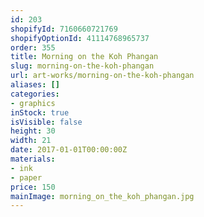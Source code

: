 ```yaml
---
id: 203
shopifyId: 7160660721769
shopifyOptionId: 41114768965737
order: 355
title: Morning on the Koh Phangan
slug: morning-on-the-koh-phangan
url: art-works/morning-on-the-koh-phangan
aliases: []
categories:
- graphics
inStock: true
isVisible: false
height: 30
width: 21
date: 2017-01-01T00:00:00Z
materials:
- ink
- paper
price: 150
mainImage: morning_on_the_koh_phangan.jpg
---
```

